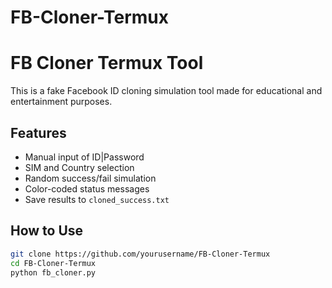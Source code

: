 # FB-Cloner-Termux
# FB Cloner Termux Tool

This is a fake Facebook ID cloning simulation tool made for educational and entertainment purposes.

## Features
- Manual input of ID|Password
- SIM and Country selection
- Random success/fail simulation
- Color-coded status messages
- Save results to `cloned_success.txt`

## How to Use

```bash
git clone https://github.com/yourusername/FB-Cloner-Termux
cd FB-Cloner-Termux
python fb_cloner.py

